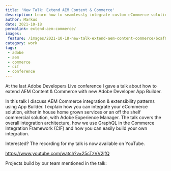```yaml
---
title: 'New Talk: Extend AEM Content & Commerce'
description: Learn how to seamlessly integrate custom eCommerce solutions with Adobe Experience Manager using the Commerce Integration Framework and App Builder. This Adobe Developers Live talk reveals practical extensibility patterns and GraphQL integration techniques for building powerful commerce experiences.
author: Markus
date: 2021-10-18
permalink: extend-aem-commerce/
images:
 feature: /images/2021-10-18-new-talk-extend-aem-content-commerce/6caf0019-8218-4124-868f-f88d48adb995.jpeg
category: work
tags:
 - adobe
 - aem
 - commerce
 - cif
 - conference
---
```


At the last Adobe Developers Live conference I gave a talk about how to extend AEM Content & Commerce with new Adobe Developer App Builder.

In this talk I discuss AEM Commerce integration & extensibility patterns using App Builder. I explain how you can integrate your eCommerce solution, either in house home grown services or an off the shelf commercial solution, with Adobe Experience Manager. The talk covers the overall integration architecture, how we use GraphQL in the Commerce Integration Framework (CIF) and how you can easily build your own integration.

Interested? The recording for my talk is now available on YouTube.

https://www.youtube.com/watch?v=25cTzVV2jfQ

Projects build by our team mentioned in the talk:

<github-badge repo="adobe/aem-core-cif-components" label="AEM CIF Core Components"></github-badge><github-badge repo="adobe/commerce-cif-graphql-integration-reference" label="CIF GraphQL integration reference project"></github-badge>
